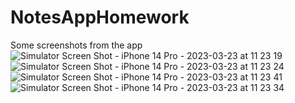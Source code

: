# NotesAppHomework

Some screenshots from the app
![Simulator Screen Shot - iPhone 14 Pro - 2023-03-23 at 11 23 19](https://user-images.githubusercontent.com/90601111/227175088-956518c5-5523-4b74-8023-2b19088fa50e.png)
![Simulator Screen Shot - iPhone 14 Pro - 2023-03-23 at 11 23 24](https://user-images.githubusercontent.com/90601111/227175161-03f8515f-dfac-4fc3-a1bc-e02c73e230bc.png)
![Simulator Screen Shot - iPhone 14 Pro - 2023-03-23 at 11 23 41](https://user-images.githubusercontent.com/90601111/227175191-9ff9eb8d-c531-4ec3-9443-c7e713d5b913.png)
![Simulator Screen Shot - iPhone 14 Pro - 2023-03-23 at 11 23 34](https://user-images.githubusercontent.com/90601111/227175226-6b57c50a-0930-4e73-91af-3407d612e4bf.png)
